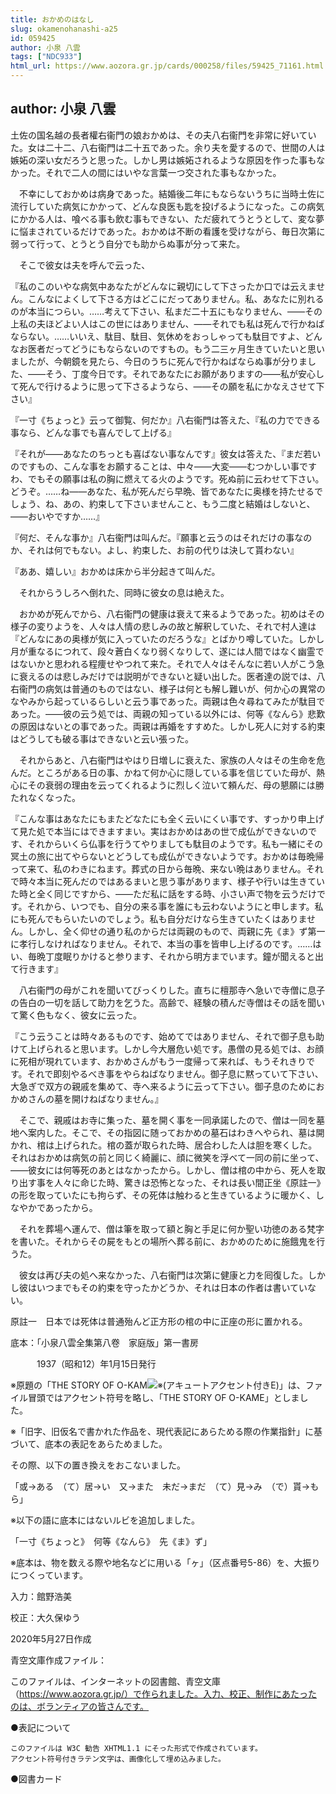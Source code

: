 ```yaml
---
title: おかめのはなし
slug: okamenohanashi-a25
id: 059425
author: 小泉 八雲
tags: ["NDC933"]
html_url: https://www.aozora.gr.jp/cards/000258/files/59425_71161.html
---
```


## author: 小泉 八雲

土佐の国名越の長者權右衞門の娘おかめは、その夫八右衞門を非常に好いていた。女は二十二、八右衞門は二十五であった。余り夫を愛するので、世間の人は嫉妬の深い女だろうと思った。しかし男は嫉妬されるような原因を作った事もなかった。それで二人の間にはいやな言葉一つ交された事もなかった。

　不幸にしておかめは病身であった。結婚後二年にもならないうちに当時土佐に流行していた病気にかかって、どんな良医も匙を投げるようになった。この病気にかかる人は、喰べる事も飲む事もできない、ただ疲れてうとうとして、変な夢に悩まされているだけであった。おかめは不断の看護を受けながら、毎日次第に弱って行って、とうとう自分でも助からぬ事が分って来た。

　そこで彼女は夫を呼んで云った、

『私のこのいやな病気中あなたがどんなに親切にして下さったか口では云えません。こんなによくして下さる方はどこにだってありません。私、あなたに別れるのが本当につらい。……考えて下さい、私まだ二十五にもなりません、――その上私の夫ほどよい人はこの世にはありません、――それでも私は死んで行かねばならない。……いいえ、駄目、駄目、気休めをおっしゃっても駄目ですよ、どんなお医者だってどうにもならないのですもの。もう二三ヶ月生きていたいと思いましたが、今朝鏡を見たら、今日のうちに死んで行かねばならぬ事が分りました、――そう、丁度今日です。それであなたにお願がありますの――私が安心して死んで行けるように思って下さるようなら、――その願を私にかなえさせて下さい』

『一寸《ちょっと》云って御覧、何だか』八右衞門は答えた、『私の力でできる事なら、どんな事でも喜んでして上げる』

『それが――あなたのちっとも喜ばない事なんです』彼女は答えた、『まだ若いのですもの、こんな事をお願することは、中々――大変――むつかしい事ですわ、でもその願事は私の胸に燃えてる火のようです。死ぬ前に云わせて下さい。どうぞ。……ね――あなた、私が死んだら早晩、皆であなたに奥様を持たせるでしょう、ね、あの、約束して下さいませんこと、もう二度と結婚はしないと、――おいやですか……』

『何だ、そんな事か』八右衞門は叫んだ。『願事と云うのはそれだけの事なのか、それは何でもない。よし、約束した、お前の代りは決して貰わない』

『ああ、嬉しい』おかめは床から半分起きて叫んだ。

　それからうしろへ倒れた、同時に彼女の息は絶えた。



　おかめが死んでから、八右衞門の健康は衰えて来るようであった。初めはその様子の変りようを、人々は人情の悲しみの故と解釈していた、それで村人達は『どんなにあの奥様が気に入っていたのだろうな』とばかり噂していた。しかし月が重なるにつれて、段々蒼白くなり弱くなりして、遂には人間ではなく幽霊ではないかと思われる程痩せやつれて来た。それで人々はそんなに若い人がこう急に衰えるのは悲しみだけでは説明ができないと疑い出した。医者達の説では、八右衞門の病気は普通のものではない、様子は何とも解し難いが、何か心の異常のなやみから起っているらしいと云う事であった。両親は色々尋ねてみたが駄目であった。――彼の云う処では、両親の知っている以外には、何等《なんら》悲歎の原因はないとの事であった。両親は再婚をすすめた。しかし死人に対する約束はどうしても破る事はできないと云い張った。



　それからあと、八右衞門はやはり日増しに衰えた、家族の人々はその生命を危んだ。ところがある日の事、かねて何か心に隠している事を信じていた母が、熱心にその衰弱の理由を云ってくれるように烈しく泣いて頼んだ、母の懇願には勝たれなくなった。

『こんな事はあなたにもまたどなたにも全く云いにくい事です、すっかり申上げて見た処で本当にはできますまい。実はおかめはあの世で成仏ができないのです、それからいくら仏事を行うてやりましても駄目のようです。私も一緒にその冥土の旅に出てやらないとどうしても成仏ができないようです。おかめは毎晩帰って来て、私のわきにねます。葬式の日から毎晩、来ない晩はありません。それで時々本当に死んだのではあるまいと思う事があります、様子や行いは生きていた時と全く同じですから、――ただ私に話をする時、小さい声で物を云うだけです。それから、いつでも、自分の来る事を誰にも云わないようにと申します。私にも死んでもらいたいのでしょう。私も自分だけなら生きていたくはありません。しかし、全く仰せの通り私のからだは両親のもので、両親に先《ま》ず第一に孝行しなければなりません。それで、本当の事を皆申し上げるのです。……はい、毎晩丁度眠りかけると参ります、それから明方までいます。鐘が聞えると出て行きます』



　八右衞門の母がこれを聞いてびっくりした。直ちに檀那寺へ急いで寺僧に息子の告白の一切を話して助力を乞うた。高齢で、経験の積んだ寺僧はその話を聞いて驚く色もなく、彼女に云った。

『こう云うことは時々あるものです、始めてではありません、それで御子息も助けて上げられると思います。しかし今大層危い処です。愚僧の見る処では、お顔に死相が現れています、おかめさんがもう一度帰って来れば、もうそれきりです。それで即刻やるべき事をやらねばなりません。御子息に黙っていて下さい、大急ぎで双方の親戚を集めて、寺へ来るように云って下さい。御子息のためにおかめさんの墓を開けねばなりません。』

　そこで、親戚はお寺に集った、墓を開く事を一同承諾したので、僧は一同を墓地へ案内した。そこで、その指図に随っておかめの墓石はわきへやられ、墓は開かれ、棺は上げられた。棺の蓋が取られた時、居合わした人は胆を寒くした。それはおかめは病気の前と同じく綺麗に、顔に微笑を浮べて一同の前に坐って、――彼女には何等死のあとはなかったから。しかし、僧は棺の中から、死人を取り出す事を人々に命じた時、驚きは恐怖となった、それは長い間正坐《原註一》の形を取っていたにも拘らず、その死体は触わると生きているように暖かく、しなやかであったから。

　それを葬場へ運んで、僧は筆を取って額と胸と手足に何か聖い功徳のある梵字を書いた。それからその屍をもとの場所へ葬る前に、おかめのために施餓鬼を行うた。



　彼女は再び夫の処へ来なかった、八右衞門は次第に健康と力を囘復した。しかし彼はいつまでもその約束を守ったかどうか、それは日本の作者は書いていない。



原註一　日本では死体は普通殆んど正方形の棺の中に正座の形に置かれる。













底本：「小泉八雲全集第八卷　家庭版」第一書房

　　　1937（昭和12）年1月15日発行

※原題の「THE STORY OF O-KAM![※(アキュートアクセント付きE)](https://www.aozora.gr.jp/cards/000258/files/../../../gaiji/1-09/1-09-32.png)」は、ファイル冒頭ではアクセント符号を略し、「THE STORY OF O-KAME」としました。

※「旧字、旧仮名で書かれた作品を、現代表記にあらためる際の作業指針」に基づいて、底本の表記をあらためました。

その際、以下の置き換えをおこないました。

「或→ある　（て）居→い　又→また　未だ→まだ　（て）見→み　（で）貰→もら」

※以下の語に底本にはないルビを追加しました。

「一寸《ちょっと》　何等《なんら》　先《ま》ず」

※底本は、物を数える際や地名などに用いる「ヶ」（区点番号5-86）を、大振りにつくっています。

入力：館野浩美

校正：大久保ゆう

2020年5月27日作成

青空文庫作成ファイル：

このファイルは、インターネットの図書館、青空文庫（https://www.aozora.gr.jp/）で作られました。入力、校正、制作にあたったのは、ボランティアの皆さんです。











●表記について


	このファイルは W3C 勧告 XHTML1.1 にそった形式で作成されています。
	アクセント符号付きラテン文字は、画像化して埋め込みました。







●図書カード